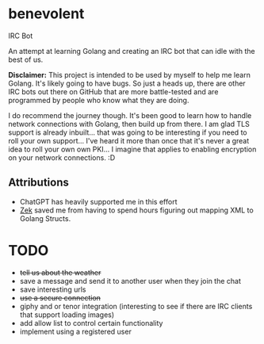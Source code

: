# benevolent
IRC Bot

An attempt at learning Golang and creating an IRC bot that can idle with the best of us.

__Disclaimer:__ This project is intended to be used by myself to help me learn Golang. It's likely going to have bugs. So just a heads up, there are other IRC bots out there on GitHub that are more battle-tested and are programmed by people who know what they are doing.

I do recommend the journey though. It's been good to learn how to handle network connections with Golang, then build up from there. I am glad TLS support is already inbuilt... that was going to be interesting if you need to roll your own support... I've heard it more than once that it's never a great idea to roll your own own PKI... I imagine that applies to enabling encryption on your network connections. :D

## Attributions

- ChatGPT has heavily supported me in this effort
- [Zek](https://github.com/miku/zek) saved me from having to spend hours figuring out mapping XML to Golang Structs.

# TODO

- ~~tell us about the weather~~
- save a message and send it to another user when they join the chat
- save interesting urls
- ~~use a secure connection~~
- giphy and or tenor integration (interesting to see if there are IRC clients that support loading images)
- add allow list to control certain functionality
- implement using a registered user
